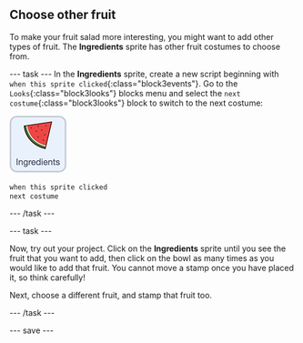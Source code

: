 ## Choose other fruit
To make your fruit salad more interesting, you might want to add other types of fruit. The **Ingredients** sprite has other fruit costumes to choose from.

--- task ---
In the **Ingredients** sprite, create a new script beginning with `when this sprite clicked`{:class="block3events"}. Go to the `Looks`{:class="block3looks"} blocks menu and select the `next costume`{:class="block3looks"} block to switch to the next costume:

![Ingredients sprite icon](images/ingredientsSpriteIcon.png)

```blocks3
when this sprite clicked
next costume
```
--- /task ---

--- task ---

Now, try out your project. Click on the **Ingredients** sprite until you see the fruit that you want to add, then click on the bowl as many times as you would like to add that fruit. You cannot move a stamp once you have placed it, so think carefully!

Next, choose a different fruit, and stamp that fruit too. 

--- /task ---

--- save ---
